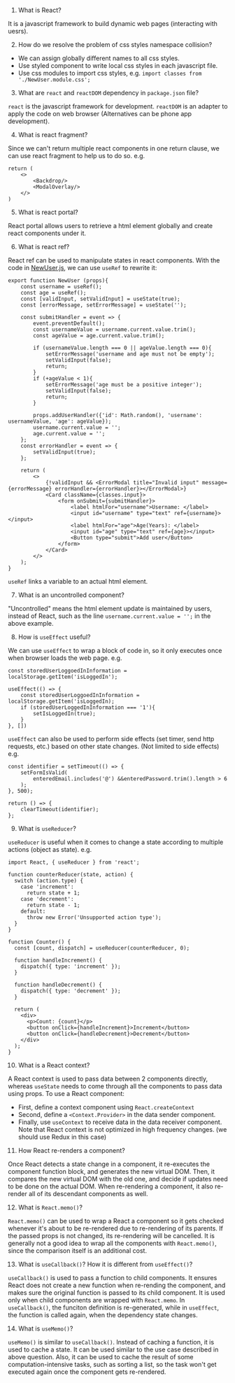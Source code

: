 1. What is React? 

It is a javascript framework to build dynamic web pages (interacting with uesrs). 

2. How do we resolve the problem of css styles namespace collision? 

- We can assign globally different names to all css styles. 
- Use styled component to write local css styles in each javascript file. 
- Use css modules to import css styles, e.g. `import classes from './NewUser.module.css';`

3. What are `react` and `reactDOM` dependency in `package.json` file? 

`react` is the javascript framework for development. `reactDOM` is an adapter to apply the code on web browser (Alternatives can be phone app development). 

4. What is react fragment? 

Since we can't return multiple react components in one return clause, we can use react fragment to help us to do so. e.g. 
```
return (
    <>
        <Backdrop/>
        <ModalOverlay/>
    </>
)
```

5. What is react portal? 

React portal allows users to retrieve a html element globally and create react components under it. 

6. What is react ref? 

React ref can be used to manipulate states in react components. With the code in [NewUser.js](./username-age-validation/src/components/NewUser.js), we can use `useRef` to rewrite it: 

```
export function NewUser (props){
    const username = useRef(); 
    const age = useRef(); 
    const [validInput, setValidInput] = useState(true); 
    const [errorMessage, setErrorMessage] = useState(''); 

    const submitHandler = event => {
        event.preventDefault();
        const usernameValue = username.current.value.trim(); 
        const ageValue = age.current.value.trim(); 

        if (usernameValue.length === 0 || ageValue.length === 0){
            setErrorMessage('username and age must not be empty'); 
            setValidInput(false); 
            return; 
        }
        if (+ageValue < 1){
            setErrorMessage('age must be a positive integer'); 
            setValidInput(false); 
            return; 
        }

        props.addUserHandler({'id': Math.random(), 'username': usernameValue, 'age': ageValue});  
        username.current.value = '';
        age.current.value = '';
    }; 
    const errorHandler = event => {
        setValidInput(true); 
    }; 

    return (
        <>
            {!validInput && <ErrorModal title="Invalid input" message={errorMessage} errorHandler={errorHandler}></ErrorModal>}
            <Card className={classes.input}>
                <form onSubmit={submitHandler}>
                    <label htmlFor="username">Username: </label>
                    <input id="username" type="text" ref={username}></input>
                    <label htmlFor="age">Age(Years): </label>
                    <input id="age" type="text" ref={age}></input>
                    <Button type="submit">Add user</Button>
                </form>
            </Card>
        </>
    ); 
}
```
`useRef` links a variable to an actual html element. 

7. What is an uncontrolled component? 

"Uncontrolled" means the html element update is maintained by users, instead of React, such as the line `username.current.value = '';` in the above example. 

8. How is `useEffect` useful? 

We can use `useEffect` to wrap a block of code in, so it only executes once when browser loads the web page. e.g. 
```
const storedUserLoggoedInInformation = localStorage.getItem('isLoggedIn'); 

useEffect(() => {
    const storedUserLoggoedInInformation = localStorage.getItem('isLoggedIn); 
    if (storedUserLoggedInInformation === '1'){
        setIsLoggedIn(true); 
    }
}, [])
```
`useEffect` can also be used to perform side effects (set timer, send http requests, etc.) based on other state changes. (Not limited to side effects) e.g. 
```
const identifier = setTimeout(() => {
    setFormIsValid(
        enteredEmail.includes('@') &&enteredPassword.trim().length > 6 
    ); 
}, 500); 

return () => {
    clearTimeout(identifier); 
}; 
```

9. What is `useReducer`? 

`useReducer` is useful when it comes to change a state according to multiple actions (object as state). e.g. 
```
import React, { useReducer } from 'react';

function counterReducer(state, action) {
  switch (action.type) {
    case 'increment':
      return state + 1;
    case 'decrement':
      return state - 1;
    default:
      throw new Error('Unsupported action type');
  }
}

function Counter() {
  const [count, dispatch] = useReducer(counterReducer, 0);

  function handleIncrement() {
    dispatch({ type: 'increment' });
  }

  function handleDecrement() {
    dispatch({ type: 'decrement' });
  }

  return (
    <div>
      <p>Count: {count}</p>
      <button onClick={handleIncrement}>Increment</button>
      <button onClick={handleDecrement}>Decrement</button>
    </div>
  );
}
```

10. What is a React context? 

A React context is used to pass data between 2 components directly, whereas `useState` needs to come through all the components to pass data using props. To use a React component: 
- First, define a context component using `React.createContext` 
- Second, define a `<Context.Provider>` in the data sender component. 
- Finally, use `useContext` to receive data in the data receiver component. 
Note that React context is not optimized in high frequency changes. (we should use Redux in this case)

11. How React re-renders a component? 

Once React detects a state change in a component, it re-executes the component function block, and generates the new virtual DOM. Then, it compares the new virtual DOM with the old one, and decide if updates need to be done on the actual DOM. When re-rendering a component, it also re-render all of its descendant components as well. 

12. What is `React.memo()`? 

`React.memo()` can be used to wrap a React a component so it gets checked whenever it's about to be re-rendered due to re-rendering of its parents. If the passed props is not changed, its re-rendering will be cancelled. It is generally not a good idea to wrap all the components with `React.memo()`, since the comparison itself is an additional cost. 

13. What is `useCallback()`? How it is different from `useEffect()`? 

`useCallback()` is used to pass a function to child components. It ensures React does not create a new function when re-rending the component, and makes sure the original function is passed to its child component. It is used only when child components are wrapped with `React.memo`. In `useCallback()`, the funciton definition is re-generated, while in `useEffect`, the function is called again, when the dependency state changes. 

14. What is `useMemo()`? 

`useMemo()` is similar to `useCallback()`. Instead of caching a function, it is used to cache a state. It can be used similar to the use case described in above question. Also, it can be used to cache the result of some computation-intensive tasks, such as sorting a list, so the task won't get executed again once the component gets re-rendered. 

